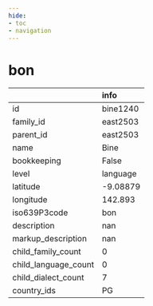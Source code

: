 ```yaml
---
hide:
- toc
- navigation
---
```

# bon
|                      | info     |
|:---------------------|:---------|
| id                   | bine1240 |
| family_id            | east2503 |
| parent_id            | east2503 |
| name                 | Bine     |
| bookkeeping          | False    |
| level                | language |
| latitude             | -9.08879 |
| longitude            | 142.893  |
| iso639P3code         | bon      |
| description          | nan      |
| markup_description   | nan      |
| child_family_count   | 0        |
| child_language_count | 0        |
| child_dialect_count  | 7        |
| country_ids          | PG       |